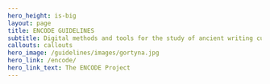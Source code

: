 ```yaml
---
hero_height: is-big
layout: page
title: ENCODE GUIDELINES
subtitle: Digital methods and tools for the study of ancient writing cultures
callouts: callouts 
hero_image: /guidelines/images/gortyna.jpg
hero_link: /encode/
hero_link_text: The ENCODE Project
---
```

